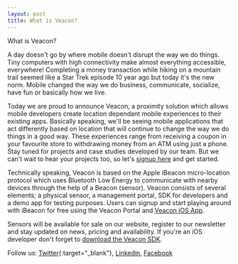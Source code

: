 ```yaml
---
layout: post
title: What is Veacon?
---
```

What is Veacon?

A day doesn't go by where mobile doesn't disrupt the way we do things. Tiny computers with high connectivity make almost everything accessible, everywhere! Completing a money transaction while hiking on a mountain trail seemed like a Star Trek episode 10 year ago but today it's the new norm. Mobile changed the way we do business, communicate, socialize, have fun or basically how we live. 

Today we are proud to announce Veacon, a proximity solution which allows mobile developers create location dependant mobile experiences to their existing apps. Basically speaking, we'll be seeing mobile applications that act differently based on location that will continue to change the way we do things in a good way. These experiences range from receiving a coupon in your favourite store to withdrawing money from an ATM using just a phone. Stay tuned for projects and case studies developed by our team. But we can't wait to hear your projects too, so let's [signup here](http://portal.veacon.com) and get started. 

Technically speaking, Veacon is based on the Apple iBeacon micro-location protocol which uses Bluetooth Low Energy to communicate with nearby devices through the help of a Beacon (sensor). Veacon consists of several elements; a physical sensor, a management portal, SDK for developers and a demo app for testing purposes. Users can signup and start playing around with iBeacon for free using the Veacon Portal and [Veacon iOS App](http://appstore.com/veacon).

Sensors will be available for sale on our website, register to our newsletter and stay updated on news, pricing and availability. If you're an iOS developer don't forget to [download the Veacon SDK](https://github.com/Valensas/VeaconSDK). 

Follow us: [Twitter](http://twitter.com/getveacon){:target="_blank"}, [Linkedin](http://linkedin.com/company/veacon), [Facebook](http://www.facebook.com/getveacon)

